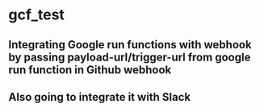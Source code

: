 # gcf_test
## Integrating Google run functions with webhook by passing payload-url/trigger-url from google run function in Github webhook
## Also going to integrate it with Slack 
